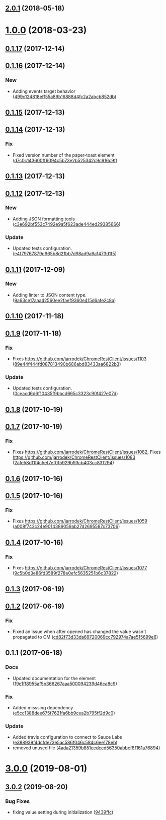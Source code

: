 <a name="2.0.1"></a>
## [2.0.1](https://github.com/advanced-rest-client/raw-payload-editor/compare/0.1.16...2.0.1) (2018-05-18)




<a name="1.0.0"></a>
# [1.0.0](https://github.com/advanced-rest-client/raw-payload-editor/compare/0.1.16...1.0.0) (2018-03-23)




<a name="0.1.17"></a>
## [0.1.17](https://github.com/advanced-rest-client/raw-payload-editor/compare/0.1.16...0.1.17) (2017-12-14)




<a name="0.1.16"></a>
## [0.1.16](https://github.com/advanced-rest-client/raw-payload-editor/compare/0.1.15...0.1.16) (2017-12-14)


### New

* Adding events target behavior ([499c124818eff55a89b16888d4fc2a2abcb852db](https://github.com/advanced-rest-client/raw-payload-editor/commit/499c124818eff55a89b16888d4fc2a2abcb852db))



<a name="0.1.15"></a>
## [0.1.15](https://github.com/advanced-rest-client/raw-payload-editor/compare/0.1.14...0.1.15) (2017-12-13)




<a name="0.1.14"></a>
## [0.1.14](https://github.com/advanced-rest-client/raw-payload-editor/compare/0.1.13...0.1.14) (2017-12-13)


### Fix

* Fixed version number of the paper-toast element ([d7c0c143600ff6094c5b73e2b525342c9c916c9f](https://github.com/advanced-rest-client/raw-payload-editor/commit/d7c0c143600ff6094c5b73e2b525342c9c916c9f))



<a name="0.1.13"></a>
## [0.1.13](https://github.com/advanced-rest-client/raw-payload-editor/compare/0.1.12...0.1.13) (2017-12-13)




<a name="0.1.12"></a>
## [0.1.12](https://github.com/advanced-rest-client/raw-payload-editor/compare/0.1.11...0.1.12) (2017-12-13)


### New

* Adding JSON formatting tools ([c3e692bf553c7492e9a5f623ade444ed29385666](https://github.com/advanced-rest-client/raw-payload-editor/commit/c3e692bf553c7492e9a5f623ade444ed29385666))

### Update

* Updated tests configuration. ([e4f79767879d965b8d21bb7d98ad9a6a1473d1f5](https://github.com/advanced-rest-client/raw-payload-editor/commit/e4f79767879d965b8d21bb7d98ad9a6a1473d1f5))



<a name="0.1.11"></a>
## [0.1.11](https://github.com/advanced-rest-client/raw-payload-editor/compare/0.1.10...0.1.11) (2017-12-09)


### New

* Adding linter to JSON content type. ([9a63ce17aaa42560ee2faef9360e415d6afe2c8a](https://github.com/advanced-rest-client/raw-payload-editor/commit/9a63ce17aaa42560ee2faef9360e415d6afe2c8a))



<a name="0.1.10"></a>
## [0.1.10](https://github.com/advanced-rest-client/raw-payload-editor/compare/0.1.9...0.1.10) (2017-11-18)




<a name="0.1.9"></a>
## [0.1.9](https://github.com/advanced-rest-client/raw-payload-editor/compare/0.1.8...0.1.9) (2017-11-18)


### Fix

* Fixes https://github.com/jarrodek/ChromeRestClient/issues/1103 ([89e44f444fd087813490b686abd83433aa6822b3](https://github.com/advanced-rest-client/raw-payload-editor/commit/89e44f444fd087813490b686abd83433aa6822b3))

### Update

* Updated tests configuration. ([0ceacd6d6f10435f9bbcd665c3323c90f427e07d](https://github.com/advanced-rest-client/raw-payload-editor/commit/0ceacd6d6f10435f9bbcd665c3323c90f427e07d))



<a name="0.1.8"></a>
## [0.1.8](https://github.com/advanced-rest-client/raw-payload-editor/compare/0.1.7...0.1.8) (2017-10-19)




<a name="0.1.7"></a>
## [0.1.7](https://github.com/advanced-rest-client/raw-payload-editor/compare/0.1.6...0.1.7) (2017-10-19)


### Fix

* Fixes https://github.com/jarrodek/ChromeRestClient/issues/1082, Fixes https://github.com/jarrodek/ChromeRestClient/issues/1083 ([2afe58df1f4c5ef7ef0f5929b93cb403cc831294](https://github.com/advanced-rest-client/raw-payload-editor/commit/2afe58df1f4c5ef7ef0f5929b93cb403cc831294))



<a name="0.1.6"></a>
## [0.1.6](https://github.com/advanced-rest-client/raw-payload-editor/compare/0.1.5...0.1.6) (2017-10-16)




<a name="0.1.5"></a>
## [0.1.5](https://github.com/advanced-rest-client/raw-payload-editor/compare/0.1.4...0.1.5) (2017-10-16)


### Fix

* Fixes https://github.com/jarrodek/ChromeRestClient/issues/1059 ([a008f743c24e9014389059ab27d2695587c73706](https://github.com/advanced-rest-client/raw-payload-editor/commit/a008f743c24e9014389059ab27d2695587c73706))



<a name="0.1.4"></a>
## [0.1.4](https://github.com/advanced-rest-client/raw-payload-editor/compare/0.1.2...0.1.4) (2017-10-16)


### Fix

* Fixes https://github.com/jarrodek/ChromeRestClient/issues/1077 ([9c5b0d3e86fd3589f278e0efc5635251b6c37822](https://github.com/advanced-rest-client/raw-payload-editor/commit/9c5b0d3e86fd3589f278e0efc5635251b6c37822))



<a name="0.1.3"></a>
## [0.1.3](https://github.com/advanced-rest-client/raw-payload-editor/compare/0.1.2...v0.1.3) (2017-06-19)




<a name="0.1.2"></a>
## [0.1.2](https://github.com/advanced-rest-client/raw-payload-editor/compare/0.1.1...v0.1.2) (2017-06-19)


### Fix

* Fixed an issue when after opened has changed the value wasn't propagated to CM ([cd82f73d33da69720069cc792974a7ae515699e6](https://github.com/advanced-rest-client/raw-payload-editor/commit/cd82f73d33da69720069cc792974a7ae515699e6))



<a name="0.1.1"></a>
## 0.1.1 (2017-06-18)


### Docs

* Updated documentation for the element ([19e1ff8955af5b366267aaa500094239d46ca8c9](https://github.com/advanced-rest-client/raw-payload-editor/commit/19e1ff8955af5b366267aaa500094239d46ca8c9))

### Fix

* Added misssing dependency ([e5cc1388dee675f7621fa6bb9cea2b795ff2d9c0](https://github.com/advanced-rest-client/raw-payload-editor/commit/e5cc1388dee675f7621fa6bb9cea2b795ff2d9c0))

### Update

* Added travis configuration to connect to Sauce Labs ([e388939f4dcfde73e5ac586f046c584c6ee178eb](https://github.com/advanced-rest-client/raw-payload-editor/commit/e388939f4dcfde73e5ac586f046c584c6ee178eb))
* removed unused file ([4ada21359b851eedccd56350abbcf8f161a76894](https://github.com/advanced-rest-client/raw-payload-editor/commit/4ada21359b851eedccd56350abbcf8f161a76894))



# [3.0.0](https://github.com/advanced-rest-client/raw-payload-editor/compare/2.0.0-preview...3.0.0) (2019-08-01)



## [3.0.2](https://github.com/advanced-rest-client/raw-payload-editor/compare/2.0.0-preview...3.0.2) (2019-08-20)


### Bug Fixes

* fixing value setting during initialization ([9439ffc](https://github.com/advanced-rest-client/raw-payload-editor/commit/9439ffc))



